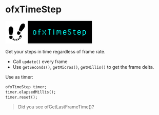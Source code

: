 ofxTimeStep
===========

![thumb](ofxaddons_thumbnail.png)

Get your steps in time regardless of frame rate.

  - Call `update()` every frame
  - Use `getSeconds()`, `getMicros()`, `getMillis()` to get the frame delta.


Use as timer:

	ofxTimeStep timer;
	timer.elapsedMillis();
	timer.reset();

> Did you see ofGetLastFrameTime()?

